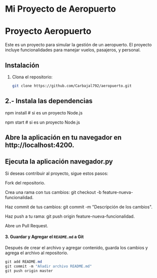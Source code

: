 # Mi Proyecto de Aeropuerto
# Proyecto Aeropuerto

Este es un proyecto para simular la gestión de un aeropuerto. El proyecto incluye funcionalidades para manejar vuelos, pasajeros, y personal.

## Instalación

1. Clona el repositorio:
   ```bash
   git clone https://github.com/Carbajal792/aeropuerto.git

## 2.- Instala las dependencias 
npm install  # si es un proyecto Node.js

npm start  # si es un proyecto Node.js

## Abre la aplicación en tu navegador en http://localhost:4200.

## Ejecuta la aplicación navegador.py 

Si deseas contribuir al proyecto, sigue estos pasos:

Fork del repositorio.

Crea una rama con tus cambios: git checkout -b feature-nueva-funcionalidad.

Haz commit de tus cambios: git commit -m "Descripción de los cambios".

Haz push a tu rama: git push origin feature-nueva-funcionalidad.

Abre un Pull Request.


#### 3. **Guardar y Agregar el `README.md` a Git**

Después de crear el archivo y agregar contenido, guarda los cambios y agrega el archivo al repositorio.

```powershell
git add README.md
git commit -m "Añadir archivo README.md"
git push origin master
